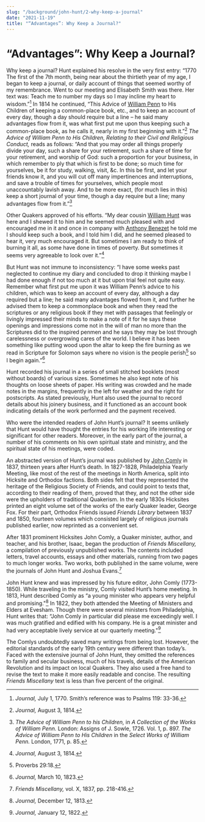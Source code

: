 ```yaml
---
slug: "/background/john-hunt/2-why-keep-a-journal"
date: "2021-11-19"
title: "“Advantages”: Why Keep a Journal?"
---
```


# “Advantages”: Why Keep a Journal?

Why keep a journal? Hunt explained his resolve in the very first entry: “1770 The first of the 7th month, being near about the thirtieth year of my age, I began to keep a journal, or daily account of things that seemed worthy of my remembrance. Went to our meeting and Elisabeth Smith was there. Her text was: Teach me to number my days so I may incline my heart to wisdom.”[^1] In 1814 he continued, “This Advice of [William Penn](/entities/w6p55q0b) to His Children of keeping a common-place book, etc., and to keep an account of every day, though a day should require but a line – he said many advantages flow from it, was what first put me upon thus keeping such a common-place book, as he calls it, nearly in my first beginning with it.”[^2] _The Advice of William Penn to His Children, Relating to their Civil and Religious Conduct,_ reads as follows: “And that you may order all things properly divide your day, such a share for your retirement, such a share of time for your retirement, and worship of God: such a proportion for your business, in which remember to ply that which is first to be done; so much time for yourselves, be it for study, walking, visit, &c. In this be first, and let your friends know it, and you will cut off many impertinences and interruptions, and save a trouble of times for yourselves, which people most unaccountably lavish away. And to be more exact, (for much lies in this) keep a short journal of your time, though a day require but a line; many advantages flow from it.”[^3]

[^1]: _Journal,_ July 1, 1770.  Smith’s reference was to Psalms 119: 33-36.
[^2]: _Journal,_ August 3, 1814.
[^3]: _The Advice of William Penn to his Children,_ in *A Collection of the Works of William Penn.*  London: Assigns of J.  Sowle, 1726.  Vol. 1, p. 897.  _The Advice of William Penn to His Children_ in the *Select Works of William Penn.*  London, 1771, p. 85.

Other Quakers approved of his efforts. “My dear cousin [William Hunt](/entities/w6dn68k9) was here and I shewed it to him and he seemed much pleased with and encouraged me in it and once in company with [Anthony Benezet](/entities/w6s1844s) he told me I should keep such a book, and I told him I did, and he seemed pleased to hear it, very much encouraged it. But sometimes I am ready to think of burning it all, as some have done in times of poverty. But sometimes it seems very agreeable to look over it."[^4]

[^4]: _Journal,_ August 3, 1814.

But Hunt was not immune to inconsistency: “I have some weeks past neglected to continue my diary and concluded to drop it thinking maybe I had done enough if not too much at it but upon trial feel not quite easy. Remember what first put me upon it was William Penn’s advice to his children, which was to keep an account of every day, although a day required but a line; he said many advantages flowed from it, and further he advised them to keep a commonplace book and when they read the scriptures or any religious book if they met with passages that feelingly or livingly impressed their minds to make a note of it for he says these openings and impressions come not in the will of man no more than the Scriptures did to the inspired penmen and he says they may be lost through carelessness or overgrowing cares of the world. I believe it has been something like putting wood upon the altar to keep the fire burning as we read in Scripture for Solomon says where no vision is the people perish[^5] so I begin again.”[^6]

[^5]: Proverbs 29:18.
[^6]: _Journal,_ March 10, 1823.

Hunt recorded his journal in a series of small stitched booklets (most without boards) of various sizes. Sometimes he also kept note of his thoughts on loose sheets of paper. His writing was crowded and he made notes in the margins, frequently in the left for weather and the right for postscripts. As stated previously, Hunt also used the journal to record details about his joinery business, and it functioned as an account book indicating details of the work performed and the payment received.

Who were the intended readers of John Hunt’s journal? It seems unlikely that Hunt would have thought the entries for his working life interesting or significant for other readers. Moreover, in the early part of the journal, a number of his comments on his own spiritual state and ministry, and the spiritual state of his meetings, were coded.

An abstracted version of Hunt’s journal was published by [John Comly](/entities/w6gv6crg) in 1837, thirteen years after Hunt’s death. In 1827-1828, Philadelphia Yearly Meeting, like most of the rest of the meetings in North America, split into Hicksite and Orthodox factions. Both sides felt that they represented the heritage of the Religious Society of Friends, and could point to texts that, according to their reading of them, proved that they, and not the other side were the upholders of traditional Quakerism. In the early 1830s Hicksites printed an eight volume set of the works of the early Quaker leader, George Fox. For their part, Orthodox Friends issued _Friends Library_ between 1837 and 1850, fourteen volumes which consisted largely of religious journals published earlier, now reprinted as a convenient set.

After 1831 prominent Hicksites John Comly, a Quaker minister, author, and teacher, and his brother, Isaac, began the production of _Friends Miscellany,_ a compilation of previously unpublished works. The contents included letters, travel accounts, essays and other materials, running from two pages to much longer works. Two works, both published in the same volume, were the journals of John Hunt and Joshua Evans.[^7]

[^7]: _Friends Miscellany,_ vol. X, 1837, pp. 218-416.

John Hunt knew and was impressed by his future editor, John Comly (1773-1850). While traveling in the ministry, Comly visited Hunt’s home meeting. In 1813, Hunt described Comly as “a young minister who appears very helpful and promising."[^8] In 1822, they both attended the Meeting of Ministers and Elders at Evesham. Though there were several ministers from Philadelphia, Hunt writes that: “John Comly in particular did please me exceedingly well. I was much gratified and edified with his company. He is a great minister and had very acceptable lively service at our quarterly meeting."[^9]

[^8]: _Journal,_ December 12, 1813.
[^9]: _Journal,_ January 12, 1822.

The Comlys undoubtedly saved many writings from being lost. However, the editorial standards of the early 19th century were different than today’s. Faced with the extensive journal of John Hunt, they omitted the references to family and secular business, much of his travels, details of the American Revolution and its impact on local Quakers. They also used a free hand to revise the text to make it more easily readable and concise. The resulting _Friends Miscellany_ text is less than five percent of the original.
